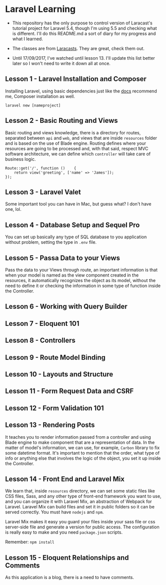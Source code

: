 # Laravel Learning

* This repository has the only purpose to control version of Laracast's tutorial project for Laravel 5.4, though I'm using 5.5 and checking what is different. I'll do this README.md a sort of diary for my progress and what I learned.

* The classes are from [Laracasts](https://laracasts.com). They are great, check them out.

* Until 17/09/2017, I've watched until lesson 13. I'll update this list better later so I won't need to write it down all at once.

## Lesson 1 - Laravel Installation and Composer

Installing Laravel, using basic dependencies just like the [docs](https://laravel.com/docs/5.5) recommend me, Composer installation as well.

```
laravel new [nameproject]
``` 

## Lesson 2 - Basic Routing and Views

Basic routing and views knowledge, there is a directory for routes, separated between `api` and `web`, and views that are inside `resources` folder and is based on the use of Blade engine. Routing defines where your resources are going to be processed and, with that said, respect MVC software architecture, we can define which `controller` will take care of business logic.

```
Route::get('/', function ()    {
    return view('greeting', ['name' => 'James']);
});
```

## Lesson 3 - Laravel Valet

Some important tool you can have in Mac, but guess what? I don't have one, lol.


## Lesson 4 - Database Setup and Sequel Pro

You can set up basically any type of SQL database to you application without problem, setting the type in `.env` file. 



## Lesson 5 - Passa Data to your Views
 
Pass the data to your Views through route, an important information is that when your model is named as the view component created in the resources, it automatically recognizes the object as its model, without the need to define it or checking the information in some type of function inside the Controller.

## Lesson 6 - Working with Query Builder



## Lesson 7 - Eloquent 101

## Lesson 8 - Controllers

## Lesson 9 - Route Model Binding

## Lesson 10 - Layouts and Structure

## Lesson 11 - Form Request Data and CSRF

## Lesson 12 - Form Validation 101

## Lesson 13 - Rendering Posts

It teaches you to render information passed from a controller and using Blade engine to make component that are a representation of data. In the matter of model's information, we can use, for example, `Carbon` library to fix some datetime format. It's important to mention that the order, what type of info or anything else that involves the logic of the object, you set it up inside the Controller.

## Lesson 14 - Front End and Laravel Mix

We learn that, inside `resources` directory, we can set some static files like CSS files, Sass, and any other type of front-end framework you want to use, and you can organize it with Laravel Mix, an abstraction of Webpack for Laravel. Laravel Mix can build files and set it in public folders so it can be served correctly. You must have `nodejs` and `npm`. 

Laravel Mix makes it easy you guard your files inside your sass file or css server-side file and generate a version for public access. The configuration is really easy to make and you need `package.json` scripts.

Remember: `npm install`
## Lesson 15 - Eloquent Relationships and Comments

As this application is a blog, there is a need to have comments.